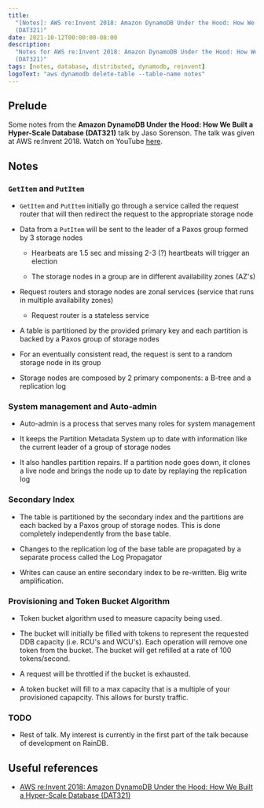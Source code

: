 ```yaml
---
title:
  "[Notes]: AWS re:Invent 2018: Amazon DynamoDB Under the Hood: How We Built a Hyper-Scale Database
  (DAT321)"
date: 2021-10-12T00:00:00-08:00
description:
  "Notes for AWS re:Invent 2018: Amazon DynamoDB Under the Hood: How We Built a Hyper-Scale Database
  (DAT321)"
tags: [notes, database, distributed, dynamodb, reinvent]
logoText: "aws dynamodb delete-table --table-name notes"
---
```


## Prelude

Some notes from the **Amazon DynamoDB Under the Hood: How We Built a Hyper-Scale Database (DAT321)**
talk by Jaso Sorenson. The talk was given at AWS re:Invent 2018. Watch on YouTube
[here](https://www.youtube.com/watch?v=yvBR71D0nAQ).

## Notes

### `GetItem` and `PutItem`

- `GetItem` and `PutItem` initially go through a service called the request router that will then
  redirect the request to the appropriate storage node

- Data from a `PutItem` will be sent to the leader of a Paxos group formed by 3 storage nodes

  - Hearbeats are 1.5 sec and missing 2-3 (?) heartbeats will trigger an election

  - The storage nodes in a group are in different availability zones (AZ's)

- Request routers and storage nodes are zonal services (service that runs in multiple availability
  zones)

  - Request router is a stateless service

- A table is partitioned by the provided primary key and each partition is backed by a Paxos group
  of storage nodes

- For an eventually consistent read, the request is sent to a random storage node in its group

- Storage nodes are composed by 2 primary components: a B-tree and a replication log

### System management and Auto-admin

- Auto-admin is a process that serves many roles for system management

- It keeps the Partition Metadata System up to date with information like the current leader of a
  group of storage nodes

- It also handles partition repairs. If a partition node goes down, it clones a live node and brings
  the node up to date by replaying the replication log

### Secondary Index

- The table is partitioned by the secondary index and the partitions are each backed by a Paxos
  group of storage nodes. This is done completely independently from the base table.

- Changes to the replication log of the base table are propagated by a separate process called the
  Log Propagator

- Writes can cause an entire secondary index to be re-written. Big write amplification.

### Provisioning and Token Bucket Algorithm

- Token bucket algorithm used to measure capacity being used.

- The bucket will initially be filled with tokens to represent the requested DDB capacity (i.e.
  RCU's and WCU's). Each operation will remove one token from the bucket. The bucket will get
  refilled at a rate of 100 tokens/second.

- A request will be throttled if the bucket is exhausted.

- A token bucket will fill to a max capacity that is a multiple of your provisioned capapcity. This
  allows for bursty traffic.

### TODO

- Rest of talk. My interest is currently in the first part of the talk because of development on
  RainDB.

## Useful references

- [AWS re:Invent 2018: Amazon DynamoDB Under the Hood: How We Built a Hyper-Scale Database (DAT321)](https://www.youtube.com/watch?v=yvBR71D0nAQ)
